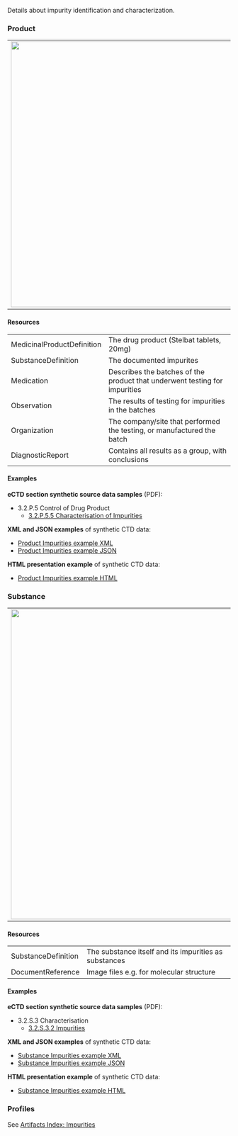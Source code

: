 
Details about impurity identification and characterization.

### Product 

<table>
<tr><td><img src="impurities_FHIR_resources.png" width="600"/></td></tr>
</table>
 
#### Resources
<table>
<tr><td>MedicinalProductDefinition</td><td>The drug product (Stelbat tablets, 20mg)</td></tr>  
<tr><td>SubstanceDefinition</td><td>The documented impurites</td></tr>
<tr><td>Medication</td><td>Describes the batches of the product that underwent testing for impurities</td></tr>
<tr><td>Observation</td><td>The results of testing for impurities in the batches</td></tr>
<tr><td>Organization</td><td>The company/site that performed the testing, or manufactured the batch</td></tr>
<tr><td>DiagnosticReport</td><td>Contains all results as a group, with conclusions</td></tr>
</table>

#### Examples
**eCTD section synthetic source data samples** (PDF):
- 3.2.P.5 Control of Drug Product
    - <a href="https://github.com/HL7/uv-dx-pq/raw/master/input/examples-pdf/3.2.P.5.5_Characterisation_of_Impurities.pdf ">3.2.P.5.5 Characterisation of Impurities</a>

**XML and JSON examples** of synthetic CTD data:
- <a href="Bundle-bundle-product-impurities-pq-ex1.xml.html">Product Impurities example XML</a>
- <a href="Bundle-bundle-product-impurities-pq-ex1.json.html">Product Impurities example JSON</a>

**HTML presentation example** of synthetic CTD data:
- <a href="impurities_rend_p.html">Product Impurities example HTML</a>

### Substance
<table>
<tr><td><img src="impurities_substance_resources.png" width="700"/></td></tr>
</table>

#### Resources
<table>
<tr><td>SubstanceDefinition</td><td>The substance itself and its impurities as substances</td></tr>
<tr><td>DocumentReference</td><td>Image files e.g. for molecular structure</td></tr>
</table>

#### Examples

**eCTD section synthetic source data samples** (PDF):
- 3.2.S.3 Characterisation
    - <a href="https://github.com/HL7/uv-dx-pq/raw/master/input/examples-pdf/3.2.S.3.2_Impurities.pdf ">3.2.S.3.2 Impurities</a>

**XML and JSON examples** of synthetic CTD data:
- <a href="Bundle-bundle-product-impurities-pq-ex2-sub.xml.html">Substance Impurities example XML</a>
- <a href="Bundle-bundle-product-impurities-pq-ex2-sub.json.html">Substance Impurities example JSON</a>

**HTML presentation example** of synthetic CTD data:
- <a href="impurities_rend_s.html">Substance Impurities example HTML</a>

### Profiles 
See [Artifacts Index: Impurities](artifacts.html#impurities)
